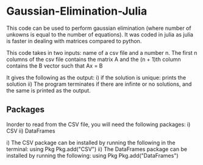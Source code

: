 # Gaussian-Elimination-Julia

This code can be used to perform gaussian elimination (where number of unkowns is equal to the number of equations). It was coded in julia as julia is faster in dealing with matrices compared to python.

This code takes in two inputs: name of a csv file and a number n.
The first n columns of the csv file contains the matrix A and the (n + 1)th column contains the B vector such that Ax = B

It gives the following as the output:
i) if the solution is unique: prints the solution
ii) The program terminates if there are infinte or no solutions, and the same is printed as the output.

## Packages

Inorder to read from the CSV file, you will need the following packages:
i) CSV
ii) DataFrames

i) The CSV package can be installed by running the following in the terminal:
    using Pkg
    Pkg.add("CSV")
ii) The DataFrames package can be installed by running the following:
    using Pkg
    Pkg.add("DataFrames")

